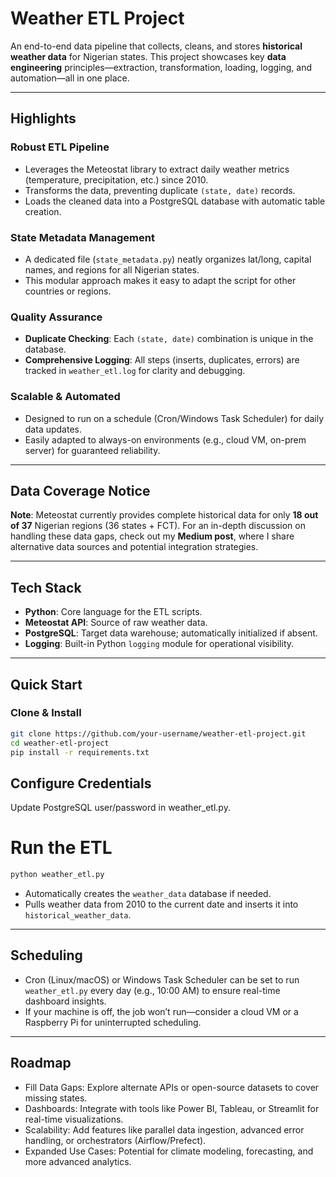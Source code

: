 # Weather ETL Project

An end-to-end data pipeline that collects, cleans, and stores **historical weather data** for Nigerian states. This project showcases key **data engineering** principles—extraction, transformation, loading, logging, and automation—all in one place.

---

## Highlights

### Robust ETL Pipeline
- Leverages the Meteostat library to extract daily weather metrics (temperature, precipitation, etc.) since 2010.
- Transforms the data, preventing duplicate `(state, date)` records.
- Loads the cleaned data into a PostgreSQL database with automatic table creation.

### State Metadata Management
- A dedicated file (`state_metadata.py`) neatly organizes lat/long, capital names, and regions for all Nigerian states.
- This modular approach makes it easy to adapt the script for other countries or regions.

### Quality Assurance
- **Duplicate Checking**: Each `(state, date)` combination is unique in the database.
- **Comprehensive Logging**: All steps (inserts, duplicates, errors) are tracked in `weather_etl.log` for clarity and debugging.

### Scalable & Automated
- Designed to run on a schedule (Cron/Windows Task Scheduler) for daily data updates.
- Easily adapted to always-on environments (e.g., cloud VM, on-prem server) for guaranteed reliability.

---

## Data Coverage Notice

**Note**: Meteostat currently provides complete historical data for only **18 out of 37** Nigerian regions (36 states + FCT). For an in-depth discussion on handling these data gaps, check out my **Medium post**, where I share alternative data sources and potential integration strategies.

---

## Tech Stack

- **Python**: Core language for the ETL scripts.
- **Meteostat API**: Source of raw weather data.
- **PostgreSQL**: Target data warehouse; automatically initialized if absent.
- **Logging**: Built-in Python `logging` module for operational visibility.

---

## Quick Start

### Clone & Install

```bash
git clone https://github.com/your-username/weather-etl-project.git
cd weather-etl-project
pip install -r requirements.txt
```


## Configure Credentials
Update PostgreSQL user/password in weather_etl.py.

# Run the ETL

```bash
python weather_etl.py
```

- Automatically creates the `weather_data` database if needed.
- Pulls weather data from 2010 to the current date and inserts it into `historical_weather_data`.

---

## Scheduling
- Cron (Linux/macOS) or Windows Task Scheduler can be set to run `weather_etl.py` every day (e.g., 10:00 AM) to ensure real-time dashboard insights.
- If your machine is off, the job won’t run—consider a cloud VM or a Raspberry Pi for uninterrupted scheduling.

---

## Roadmap
- Fill Data Gaps: Explore alternate APIs or open-source datasets to cover missing states.
- Dashboards: Integrate with tools like Power BI, Tableau, or Streamlit for real-time visualizations.
- Scalability: Add features like parallel data ingestion, advanced error handling, or orchestrators (Airflow/Prefect).
- Expanded Use Cases: Potential for climate modeling, forecasting, and more advanced analytics.
